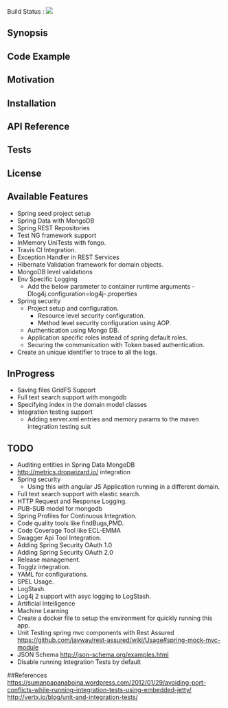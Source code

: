 Build Status : <img src="https://travis-ci.org/sagarkarnati/spring-app.svg?branch=master">

## Synopsis


## Code Example


## Motivation


## Installation


## API Reference


## Tests

## License

## Available Features
*   Spring seed project setup
*   Spring Data with MongoDB
*   Spring REST Repositories
*   Test NG framework support
*   InMemory UniTests with fongo.
*   Travis CI Integration.
*   Exception Handler in REST Services
*   Hibernate Validation framework for domain objects.
*   MongoDB level validations
*   Env Specific Logging
	*   Add the below parameter to container runtime arguments
	 	-Dlog4j.configuration=log4j-<env>.properties	 
*   Spring security
	*   Project setup and configuration.
		*   Resource level security configuration.
		*   Method level security configuration using AOP.
	*   Authentication using Mongo DB.
	*   Application specific roles instead of spring default roles.
	*   Securing the communication with Token based authentication.
*   Create an unique identifier to trace to all the logs.

## InProgress
*   Saving files GridFS Support
*   Full text search support with mongodb
*   Specifying index in the domain model classes
*   Integration testing support
	*	Adding server.xml entries and memory params to the maven integration testing suit   

## TODO
*   Auditing entities in Spring Data MongoDB
*   http://metrics.dropwizard.io/ integration
*   Spring security
	*   Using this with angular JS Application running in a different domain.
*   Full text search support with elastic search.
*   HTTP Request and Response Logging. 
*   PUB-SUB model for mongodb
*   Spring Profiles for Continuous Integration.
*   Code quality tools like findBugs,PMD.
*   Code Coverage Tool like ECL-EMMA
*   Swagger Api Tool Integration.
*   Adding Spring Security OAuth 1.0
*   Adding Spring Security OAuth 2.0
*   Release management.
*   Togglz integration.
*   YAML for configurations.
*   SPEL Usage.
*   LogStash.
*   Log4j 2 support with asyc logging to LogStash.
*   Artificial Intelligence
*   Machine Learning
*   Create a docker file to setup the environment for quickly running this app.
*   Unit Testing spring mvc components with Rest Assured
	https://github.com/jayway/rest-assured/wiki/Usage#spring-mock-mvc-module
*   JSON Schema
	http://json-schema.org/examples.html
*   Disable running Integration Tests by default
		
##References
https://sumanpapanaboina.wordpress.com/2012/01/29/avoiding-port-conflicts-while-running-integration-tests-using-embedded-jetty/
http://vertx.io/blog/unit-and-integration-tests/